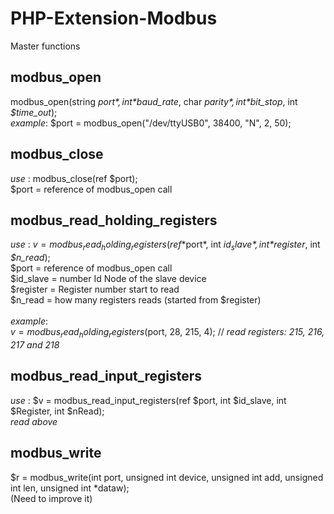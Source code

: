 # PHP-Extension-Modbus

Master functions

## modbus_open
modbus_open(string *$port*, int *$baud_rate*, char *$parity*, int *$bit_stop*, int *$time_out*);<br> 
_example_: $port = modbus_open("/dev/ttyUSB0", 38400, "N", 2, 50);

## modbus_close
_use_ : modbus_close(ref $port);<br>
$port = reference of modbus_open call

## modbus_read_holding_registers
_use_ : $v = modbus_read_holding_registers(ref *$port*, int *$id_slave*, int *$register*, int *$n_read*);<br>
$port = reference of modbus_open call<br>
$id_slave = number Id Node of the slave device<br>
$register = Register number start to read<br>
$n_read = how many registers reads (started from $register)<br>
<br>
_example_:<br>
$v = modbus_read_holding_registers($port, 28, 215, 4); // _read registers: 215, 216, 217 and 218_

## modbus_read_input_registers
_use_ : $v = modbus_read_input_registers(ref $port, int $id_slave, int $Register, int $nRead);<br>
_read above_

## modbus_write
$r = modbus_write(int port, unsigned int device, unsigned int add, unsigned int len, unsigned int *dataw);<br>
(Need to improve it)
